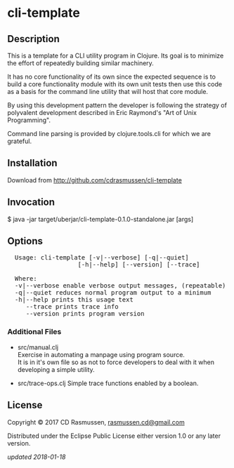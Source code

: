 # cli-template

## Description

  This is a template for a CLI utility program in Clojure. Its goal is to
  minimize the effort of repeatedly building similar machinery.
  
  It has no core functionality of its own since the expected sequence
  is to build a core functionality module with its own unit tests then
  use this code as a basis for the command line utility that will host
  that core module.

  By using this development pattern the developer is following the
  strategy of polyvalent development described in Eric Raymond's "Art
  of Unix Programming".

  Command line parsing is provided by clojure.tools.cli for which we
  are grateful.

## Installation

  Download from http://github.com/cdrasmussen/cli-template

## Invocation

  $ java -jar target/uberjar/cli-template-0.1.0-standalone.jar [args]

## Options
<pre>
  Usage: cli-template [-v|--verbose] [-q|--quiet]
                   [-h|--help] [--version] [--trace]
  
  Where:
  -v|--verbose enable verbose output messages, (repeatable)  
  -q|--quiet reduces normal program output to a minimum  
  -h|--help prints this usage text  
     --trace prints trace info  
     --version prints program version
</pre>

### Additional Files

  * src/manual.clj  
    Exercise in automating a manpage using program source.  
    It is in it's own file so as not to force developers to
    deal with it when developing a simple utility.

  * src/trace-ops.clj
    Simple trace functions enabled by a boolean.

## License

Copyright © 2017 CD Rasmussen, rasmussen.cd@gmail.com

Distributed under the Eclipse Public License either version 1.0 or any
later version.

_updated 2018-01-18_
